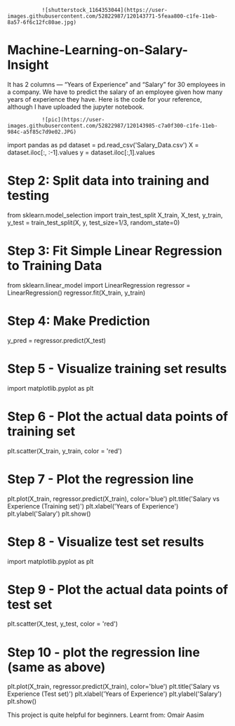                ![shutterstock_1164353044](https://user-images.githubusercontent.com/52822987/120143771-5feaa800-c1fe-11eb-8a57-6f6c12fc80ae.jpg)


# Machine-Learning-on-Salary-Insight

It has 2 columns — “Years of Experience” and “Salary” for 30 employees in a company. We have to predict the salary of an employee given how many years of experience they have.
Here is the code for your reference, although I have uploaded the jupyter notebook.

               ![pic](https://user-images.githubusercontent.com/52822987/120143985-c7a0f300-c1fe-11eb-984c-a5f85c7d9e02.JPG)


import pandas as pd
dataset = pd.read_csv('Salary_Data.csv')
X = dataset.iloc[:, :-1].values
y = dataset.iloc[:,1].values

# Step 2: Split data into training and testing
from sklearn.model_selection import train_test_split
X_train, X_test, y_train, y_test = train_test_split(X, y, test_size=1/3, random_state=0)

# Step 3: Fit Simple Linear Regression to Training Data
from sklearn.linear_model import LinearRegression
regressor = LinearRegression()
regressor.fit(X_train, y_train)

# Step 4: Make Prediction
y_pred = regressor.predict(X_test)

# Step 5 - Visualize training set results
import matplotlib.pyplot as plt

# Step 6 - Plot the actual data points of training set
plt.scatter(X_train, y_train, color = 'red')
# Step 7 - Plot the regression line
plt.plot(X_train, regressor.predict(X_train), color='blue')
plt.title('Salary vs Experience (Training set)')
plt.xlabel('Years of Experience')
plt.ylabel('Salary')
plt.show()

# Step 8 - Visualize test set results
import matplotlib.pyplot as plt
# Step 9 - Plot the actual data points of test set
plt.scatter(X_test, y_test, color = 'red')
# Step 10 - plot the regression line (same as above)
plt.plot(X_train, regressor.predict(X_train), color='blue')
plt.title('Salary vs Experience (Test set)')
plt.xlabel('Years of Experience')
plt.ylabel('Salary')
plt.show()

This project is quite helpful for beginners. 
Learnt from: Omair Aasim
